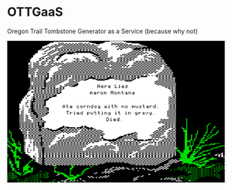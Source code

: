 # OTTGaaS

Oregon Trail Tombstone Generator as a Service (because why not)

![example](created_tombstones/oddball_aaron.png)
